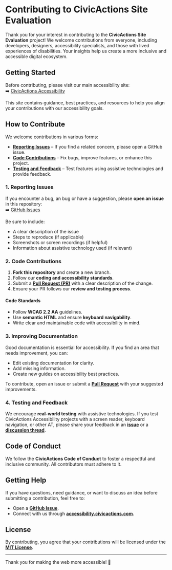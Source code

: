 # Contributing to CivicActions Site Evaluation

Thank you for your interest in contributing to the **CivicActions Site Evaluation** project! We welcome contributions from everyone, including developers, designers, accessibility specialists, and those with lived experiences of disabilities. Your insights help us create a more inclusive and accessible digital ecosystem.

## Getting Started

Before contributing, please visit our main accessibility site:  
➡️ [CivicActions Accessibility](https://accessibility.civicactions.com/)

This site contains guidance, best practices, and resources to help you align your contributions with our accessibility goals.

## How to Contribute

We welcome contributions in various forms:
- **[Reporting Issues](https://github.com/CivicActions/site-evaluation-tools/issues)** – If you find a related concern, please open a GitHub issue.
- **[Code Contributions](https://github.com/CivicActions/site-evaluation-tools/pulls)** – Fix bugs, improve features, or enhance this project.
- **[Testing and Feedback](https://github.com/CivicActions/site-evaluation-tools/discussions)** – Test features using assistive technologies and provide feedback.

### 1. Reporting Issues
If you encounter a bug, an bug or have a suggestion, please **open an issue** in this repository:  
➡️ [GitHub Issues](https://github.com/CivicActions/site-evaluation-tools/issues)

Be sure to include:
- A clear description of the issue
- Steps to reproduce (if applicable)
- Screenshots or screen recordings (if helpful)
- Information about assistive technology used (if relevant)

### 2. Code Contributions
1. **Fork this repository** and create a new branch.
2. Follow our **coding and accessibility standards**.
3. Submit a **[Pull Request (PR)](https://github.com/CivicActions/site-evaluation-tools/pulls)** with a clear description of the change.
4. Ensure your PR follows our **review and testing process**.

#### Code Standards
- Follow **WCAG 2.2 AA** guidelines.
- Use **semantic HTML** and ensure **keyboard navigability**.
- Write clear and maintainable code with accessibility in mind.

### 3. Improving Documentation
Good documentation is essential for accessibility. If you find an area that needs improvement, you can:
- Edit existing documentation for clarity.
- Add missing information.
- Create new guides on accessibility best practices.

To contribute, open an issue or submit a **[Pull Request](https://github.com/CivicActions/site-evaluation-tools/pulls)** with your suggested improvements.

### 4. Testing and Feedback
We encourage **real-world testing** with assistive technologies. If you test CivicActions Accessibility projects with a screen reader, keyboard navigation, or other AT, please share your feedback in an **[issue](https://github.com/CivicActions/accessibility/issues)** or a **[discussion thread](https://github.com/CivicActions/accessibility/discussions)**.

## Code of Conduct
We follow the **CivicActions Code of Conduct** to foster a respectful and inclusive community. All contributors must adhere to it.

## Getting Help
If you have questions, need guidance, or want to discuss an idea before submitting a contribution, feel free to:
- Open a **[GitHub Issue](https://github.com/CivicActions/site-evaluation-tools/issue)**.
- Connect with us through **[accessibility.civicactions.com](https://accessibility.civicactions.com/)**.

## License
By contributing, you agree that your contributions will be licensed under the **[MIT License](LICENSE)**.

---

Thank you for making the web more accessible! 💙
